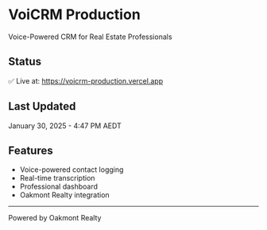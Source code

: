 # VoiCRM Production

Voice-Powered CRM for Real Estate Professionals

## Status
✅ Live at: https://voicrm-production.vercel.app

## Last Updated
January 30, 2025 - 4:47 PM AEDT

## Features
- Voice-powered contact logging
- Real-time transcription
- Professional dashboard
- Oakmont Realty integration

---
Powered by Oakmont Realty